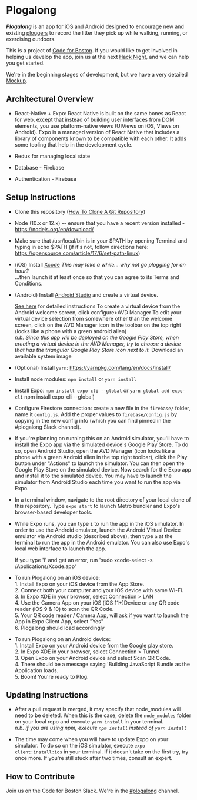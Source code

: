 # Plogalong

  ***Plogalong*** is an app for iOS and Android designed to encourage new and
  existing [ploggers](https://en.wikipedia.org/wiki/Plogging) to record the litter they pick up while walking,
  running, or exercising outdoors.

  This is a project of [Code for Boston](https://www.codeforboston.org). If you would like to get involved
  in helping us develop the app, join us at the next [Hack Night](https://www.meetup.com/Code-for-Boston/), and we can
  help you get started.

  We're in the beginning stages of development, but we have a very detailed
  [Mockup](https://marvelapp.com/96b0bd4/screen/53564903).

## Architectural Overview

  - React-Native + Expo: React Native is built on the same bones as React for
  web, except that instead of building user interfaces from DOM elements, you
  use platform-native views (UIViews on iOS, Views on Android). Expo is a
  managed version of React Native that includes a library of components known to
  be compatible with each other. It adds some tooling that help in the
  development cycle.

  - Redux for managing local state

  - Database - Firebase

  - Authentication - Firebase

## Setup Instructions

  - Clone this repository ([How To Clone A Git Repository](https://help.github.com/en/github/creating-cloning-and-archiving-repositories/cloning-a-repository))

  - Node (10.x or 12.x) -- ensure that you have a recent version installed - https://nodejs.org/en/download/
  
  - Make sure that /usr/local/bin is in your $PATH by opening Terminal and typing in echo $PATH (if it's not, follow directions here: https://opensource.com/article/17/6/set-path-linux)

  - (iOS) Install [Xcode](https://apps.apple.com/us/app/xcode/id497799835?mt=12)
    _This may take a while... why not go plogging for an hour?_
    <br>...then launch it at least once so that you can agree to its Terms and
    Conditions.


  - (Android) Install [Android Studio](https://developer.android.com/studio/) and
  create a virtual device.

    [See here](https://docs.expo.io/versions/v32.0.0/workflow/android-studio-emulator/) for detailed instructions 
    To create a virtual device from the Android welcome screen, click configure>AVD Manager 
    To edit your virtual device selection from somewhere other than the welcome screen, click on the AVD Manager icon in the
    toolbar on the top right (looks like a phone with a green android alien)
    <br>_n.b. Since this app will be deployed on the Google Play Store, 
    when creating a virtual device in the AVD Manager, try to choose a device that 
    has the triangular Google Play Store icon next to it._
    Download an available system image
    
  - (Optional) Install `yarn`: https://yarnpkg.com/lang/en/docs/install/

  - Install node modules: `npm install` or `yarn install`

  - Install Expo: `npm install expo-cli --global` or `yarn global add expo-cli`
  npm install expo-cli --global)

  - Configure Firestore connection: create a new file in the `firebase/` folder, name it `config.js`.
  Add the proper values to `firebase/config.js` by copying 
  in the new config info (which you can find pinned in the #plogalong Slack 
  channel).
  
  - If you're planning on running this on an Android simulator, you'll have to install the Expo app via the simulated 
  device's Google Play Store. To do so, open Android Studio, open the AVD Manager (icon looks like a phone with a green
  Android alien in the top right toolbar), click the Play button under "Actions" to launch the simulator. You can then open
  the Google Play Store on the simulated device. Now search for the Expo app and install it to the simulated device. You may
  have to launch the simulator from Android Studio each time you want to run the app via Expo.

  - In a terminal window, navigate to the root directory of your local clone of
    this repository. Type `expo start` to launch Metro bundler and Expo's
    browser-based developer tools.

  - While Expo runs, you can type `i` to run the app in the iOS simulator. In order to use the Android emulator, launch 
  the Android Virtual Device emulator via Android studio (described above), then type `a` at the terminal to run the app in
  the
    Android emulator. You can also use Expo's local web interface to launch the app.
    
    If you type 'i' and get an error, run 'sudo xcode-select -s /Applications/Xcode.app'
   
  - To run Plogalong on an iOS device: 
  <br>1. Install Expo on your iOS device from the App Store. 
  <br>2. Connect both your computer and your iOS device with same Wi-Fi. 
  <br>3. In Expo XDE in your browser, select Connection > LAN
  <br>4. Use the Camera App on your iOS (iOS 11+)Device or any QR code reader (iOS 9 & 10) to scan the QR Code.
  <br>5. Your QR code reader / Camera App, will ask if you want to launch the 
  App in Expo Client App, select "Yes"
  <br>6. Plogalong should load accordingly
  
  - To run Plogalong on an Android device: 
  <br>1. Install Expo on your Android device from the Google play store. 
  <br>2. In Expo XDE in your browser, select Connection > Tunnel
  <br>3. Open Expo on your Android device and select Scan QR Code.
  <br>4. There should be a message saying 'Building JavaScript Bundle as the Application loads.
  <br>5. Boom! You're ready to Plog.
  
## Updating Instructions

- After a pull request is merged, it may specify that node_modules will need 
to be deleted. When this is the case, delete the `node_modules` folder on your 
local repo and execute `yarn install` in your terminal.
<br>_n.b. if you are using npm, execute `npm install` instead of `yarn install`_

- The time may come when you will have to update Expo on your simulator. To do 
so on the iOS simulator, execute `expo client:install:ios` in your terminal. If it 
doesn't take on the first try, try once more. If you're still stuck after two 
times, consult an expert.

## How to Contribute

  Join us on the Code for Boston Slack. We're in the [#plogalong](https://slack.com/app_redirect?channel=CDQDBALUR "Open in Slack") channel.
